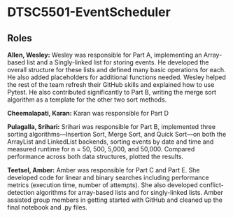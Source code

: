# DTSC5501-EventScheduler

## Roles 

**Allen, Wesley:** Wesley was responsible for Part A, implementing an Array-based list and a Singly-linked list for storing events. He developed the overall structure for these lists and defined many basic operations for each. He also added placeholders for additional functions needed. Wesley helped the rest of the team refresh their GitHub skills and explained how to use Pytest. He also contributed significantly to Part B, writing the merge sort algorithm as a template for the other two sort methods.

**Cheemalapati, Karan:** Karan was responsible for Part D

**Pulagalla, Srihari:** Srihari was responsible for Part B, implemented three sorting algorithms—Insertion Sort, Merge Sort, and Quick Sort—on both the ArrayList and LinkedList backends, sorting events by date and time and measured runtime for n = 50, 500, 5,000, and 50,000. Compared performance across both data structures, plotted the results.

**Teetsel, Amber:** Amber was responsible for Part C and Part E. She developed code for linear and binary searches including performance metrics (execution time, number of attempts). She also developed conflict-detection algorithms for array-based lists and for singly-linked lists. Amber assisted group members in getting started with GitHub and cleaned up the final notebook and .py files.
